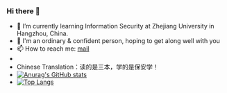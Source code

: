 ### Hi there 👋
 * 🌱 I’m currently learning Information Security at Zhejiang University in Hangzhou, China.
 * 👯 I'm an ordinary & confident person, hoping to get along well with you
 * 📫 How to reach me: [mail](zyc842662368@gmail.com)
 * 
 * Chinese Translation：读的是三本，学的是保安学！
* [![Anurag's GitHub stats](https://github-readme-stats.vercel.app/api?username=SRT-zyc)](https://github.com/anuraghazra/github-readme-stats)
* [![Top Langs](https://github-readme-stats.vercel.app/api/top-langs/?username=SRT-zyc&layout=compact)](https://github.com/anuraghazra/github-readme-stats)

<!--
Here are some ideas to get you started:

- 🔭 I’m currently working on ...
- 🌱 I’m currently learning ...
- 👯 I’m looking to collaborate on ...
- 🤔 I’m looking for help with ...
- 💬 Ask me about ...
- 📫 How to reach me: ...
- 😄 Pronouns: ...
- ⚡ Fun fact: ...
-->
